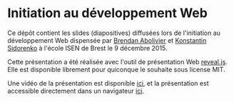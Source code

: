 # Initiation au développement Web

Ce dépôt contient les slides (diapositives) diffusées lors de l'initiation au développement Web dispensée par [Brendan Abolivier](https://github.com/babolivier) et [Konstantin Sidorenko](https://github.com/thecampagnards) à l'école ISEN de Brest le 9 décembre 2015.

Cette présentation a été réalisée avec l'outil de présentation Web [reveal.js](http://lab.hakim.se/reveal-js). Elle est disponible librement pour quiconque le souhaite sous license MIT.

Une vidéo de la présentation est disponible [ici](), et la présentation est accessible directement dans un navigateur [ici](https://club-elec.github.io/2015-cours-html-css/).
